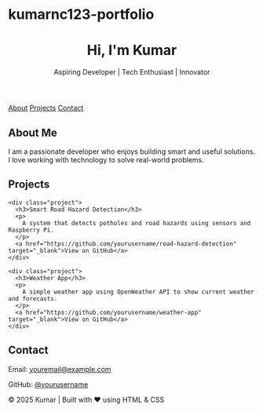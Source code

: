 # kumarnc123-portfolio
<!DOCTYPE html>
<html lang="en">
<head>
  <meta charset="UTF-8" />
  <meta name="viewport" content="width=device-width, initial-scale=1.0" />
  <title>My Portfolio</title>
  <link rel="stylesheet" href="style.css" />
</head>
<body>
  <header>
    <h1>Hi, I'm Kumar</h1>
    <p>Aspiring Developer | Tech Enthusiast | Innovator</p>
  </header>

  <nav>
    <a href="#about">About</a>
    <a href="#projects">Projects</a>
    <a href="#contact">Contact</a>
  </nav>

  <section id="about">
    <h2>About Me</h2>
    <p>
      I am a passionate developer who enjoys building smart and useful solutions.
      I love working with technology to solve real-world problems.
    </p>
  </section>

  <section id="projects">
    <h2>Projects</h2>

    <div class="project">
      <h3>Smart Road Hazard Detection</h3>
      <p>
        A system that detects potholes and road hazards using sensors and Raspberry Pi.
      </p>
      <a href="https://github.com/yourusername/road-hazard-detection" target="_blank">View on GitHub</a>
    </div>

    <div class="project">
      <h3>Weather App</h3>
      <p>
        A simple weather app using OpenWeather API to show current weather and forecasts.
      </p>
      <a href="https://github.com/yourusername/weather-app" target="_blank">View on GitHub</a>
    </div>
  </section>

  <section id="contact">
    <h2>Contact</h2>
    <p>Email: <a href="mailto:youremail@example.com">youremail@example.com</a></p>
    <p>GitHub: <a href="https://github.com/yourusername" target="_blank">@yourusername</a></p>
  </section>

  <footer>
    <p>© 2025 Kumar | Built with ❤️ using HTML & CSS</p>
  </footer>
</body>
</html>

